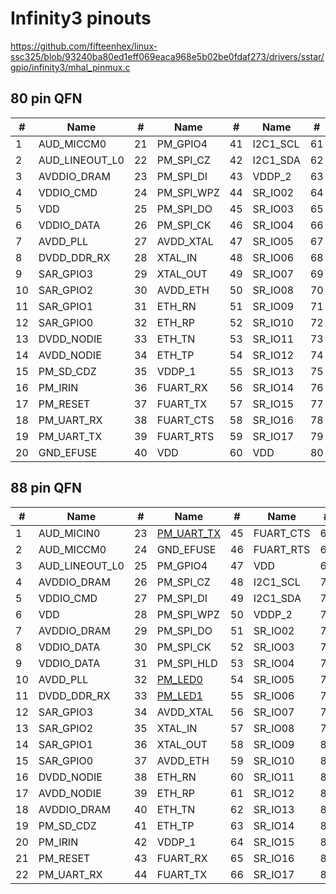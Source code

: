 # Infinity3 pinouts

https://github.com/fifteenhex/linux-ssc325/blob/93240ba80ed1eff069eaca968e5b02be0fdaf273/drivers/sstar/gpio/infinity3/mhal_pinmux.c

## 80 pin QFN

| #  | Name           | #  | Name       | #  | Name     | #  | Name        |
|----|----------------|----|------------|----|----------|----|-------------|
| 1  | AUD_MICCM0     | 21 | PM_GPIO4   | 41 | I2C1_SCL | 61 | VDD         |
| 2  | AUD_LINEOUT_L0 | 22 | PM_SPI_CZ  | 42 | I2C1_SDA | 62 | VDDP_3      |
| 3  | AVDDIO_DRAM    | 23 | PM_SPI_DI  | 43 | VDDP_2   | 63 | SPI0_CZ     |
| 4  | VDDIO_CMD      | 24 | PM_SPI_WPZ | 44 | SR_IO02  | 64 | SPI0_CK     |
| 5  | VDD            | 25 | PM_SPI_DO  | 45 | SR_IO03  | 65 | SPI0_DI     |
| 6  | VDDIO_DATA     | 26 | PM_SPI_CK  | 46 | SR_IO04  | 66 | SPI0_DO     |
| 7  | AVDD_PLL       | 27 | AVDD_XTAL  | 47 | SR_IO05  | 67 | VDD         |
| 8  | DVDD_DDR_RX    | 28 | XTAL_IN    | 48 | SR_IO06  | 68 | SD_CLK      |
| 9  | SAR_GPIO3      | 29 | XTAL_OUT   | 49 | SR_IO07  | 69 | SD_CMD      |
| 10 | SAR_GPIO2      | 30 | AVDD_ETH   | 50 | SR_IO08  | 70 | SD_D0       |
| 11 | SAR_GPIO1      | 31 | ETH_RN     | 51 | SR_IO09  | 71 | SD_D1       |
| 12 | SAR_GPIO0      | 32 | ETH_RP     | 52 | SR_IO10  | 72 | SD_D2       |
| 13 | DVDD_NODIE     | 33 | ETH_TN     | 53 | SR_IO11  | 73 | SD_D3       |
| 14 | AVDD_NODIE     | 34 | ETH_TP     | 54 | SR_IO12  | 74 | AVDD_USB    |
| 15 | PM_SD_CDZ      | 35 | VDDP_1     | 55 | SR_IO13  | 75 | USB_DM      |
| 16 | PM_IRIN        | 36 | FUART_RX   | 56 | SR_IO14  | 76 | USB_DP      |
| 17 | PM_RESET       | 37 | FUART_TX   | 57 | SR_IO15  | 77 | AVDD_AUD    |
| 18 | PM_UART_RX     | 38 | FUART_CTS  | 58 | SR_IO16  | 78 | AUD_VAG     |
| 19 | PM_UART_TX     | 39 | FUART_RTS  | 59 | SR_IO17  | 79 | AUD_VRM_ADC |
| 20 | GND_EFUSE      | 40 | VDD        | 60 | VDD      | 80 | AUD_MICIN0  |

## 88 pin QFN

| #  | Name           | #  | Name                                       | #  | Name      | #  | Name        |
|----|----------------|----|--------------------------------------------|----|-----------|----|-------------|
| 1  | AUD_MICIN0     | 23 | [PM_UART_TX](/ip/commonpins.md#pm_uart_tx) | 45 | FUART_CTS | 67 | VDD         |
| 2  | AUD_MICCM0     | 24 | GND_EFUSE                                  | 46 | FUART_RTS | 68 | VDD         |
| 3  | AUD_LINEOUT_L0 | 25 | PM_GPIO4                                   | 47 | VDD       | 69 | VDDP_3      |
| 4  | AVDDIO_DRAM    | 26 | PM_SPI_CZ                                  | 48 | I2C1_SCL  | 70 | SPI0_CZ     |
| 5  | VDDIO_CMD      | 27 | PM_SPI_DI                                  | 49 | I2C1_SDA  | 71 | SPI0_CK     |
| 6  | VDD            | 28 | PM_SPI_WPZ                                 | 50 | VDDP_2    | 72 | SPI0_DI     |
| 7  | AVDDIO_DRAM    | 29 | PM_SPI_DO                                  | 51 | SR_IO02   | 73 | SPI0_DO     |
| 8  | VDDIO_DATA     | 30 | PM_SPI_CK                                  | 52 | SR_IO03   | 74 | PWM0        |
| 9  | VDDIO_DATA     | 31 | PM_SPI_HLD                                 | 53 | SR_IO04   | 75 | PWM1        |
| 10 | AVDD_PLL       | 32 | [PM_LED0](/ip/commonpins.md#pm_led0)       | 54 | SR_IO05   | 76 | VDD         |
| 11 | DVDD_DDR_RX    | 33 | [PM_LED1](/ip/commonpins.md#pm_led1)       | 55 | SR_IO06   | 77 | SD_CLK      |
| 12 | SAR_GPIO3      | 34 | AVDD_XTAL                                  | 56 | SR_IO07   | 78 | SD_CMD      |
| 13 | SAR_GPIO2      | 35 | XTAL_IN                                    | 57 | SR_IO08   | 79 | SD_D0       |
| 14 | SAR_GPIO1      | 36 | XTAL_OUT                                   | 58 | SR_IO09   | 80 | SD_D1       |
| 15 | SAR_GPIO0      | 37 | AVDD_ETH                                   | 59 | SR_IO10   | 81 | SD_D2       |
| 16 | DVDD_NODIE     | 38 | ETH_RN                                     | 60 | SR_IO11   | 82 | SD_D3       |
| 17 | AVDD_NODIE     | 39 | ETH_RP                                     | 61 | SR_IO12   | 83 | AVDD_USB    |
| 18 | AVDDIO_DRAM    | 40 | ETH_TN                                     | 62 | SR_IO13   | 84 | USB_DM      |
| 19 | PM_SD_CDZ      | 41 | ETH_TP                                     | 63 | SR_IO14   | 85 | USB_DP      |
| 20 | PM_IRIN        | 42 | VDDP_1                                     | 64 | SR_IO15   | 86 | AVDD_AUD    |
| 21 | PM_RESET       | 43 | FUART_RX                                   | 65 | SR_IO16   | 87 | AUD_VAG     |
| 22 | PM_UART_RX     | 44 | FUART_TX                                   | 66 | SR_IO17   | 88 | AUD_VRM_ADC |
